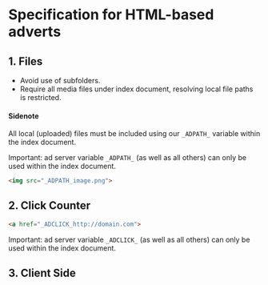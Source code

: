 # Specification for HTML-based adverts

## 1. Files
* Avoid use of subfolders.
* Require all media files under index document, resolving local file paths is restricted.

#### Sidenote
All local (uploaded) files must be included using our `_ADPATH_` variable within the index document.

Important: ad server variable `_ADPATH_` (as well as all others) can only be used within the index document.

```html
<img src="_ADPATH_image.png">
```

## 2. Click Counter

```html
<a href="_ADCLICK_http://domain.com">
```

Important: ad server variable `_ADCLICK_` (as well as all others) can only be used within the index document.

## 3. Client Side
